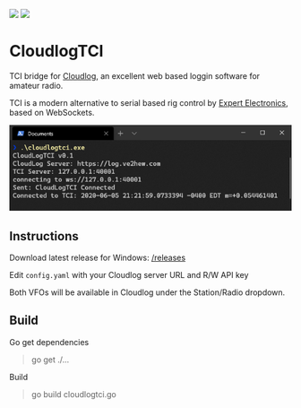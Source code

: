 [![](https://img.shields.io/github/v/release/anthonydiiorio/CloudlogTCI)](https://github.com/anthonydiiorio/CloudlogTCI/releases)
![](https://img.shields.io/github/license/anthonydiiorio/CloudlogTCI)

# CloudlogTCI
TCI bridge for [Cloudlog](https://github.com/magicbug/Cloudlog), an excellent web based loggin software for amateur radio.

TCI is a modern alternative to serial based rig control by [Expert Electronics](https://eesdr.com/en/), based on WebSockets. 

![Terminal](/screenshots/term.png)

## Instructions

Download latest release for Windows: [/releases](https://github.com/tanilolli/CloudlogTCI/releases)

Edit `config.yaml` with your Cloudlog server URL and R/W API key

Both VFOs will be available in Cloudlog under the Station/Radio dropdown.

## Build

Go get dependencies

> go get ./...

Build

> go build cloudlogtci.go

